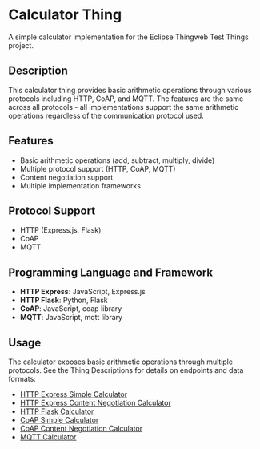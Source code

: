 # Calculator Thing

A simple calculator implementation for the Eclipse Thingweb Test Things project.

## Description

This calculator thing provides basic arithmetic operations through various protocols including HTTP, CoAP, and MQTT. The features are the same across all protocols - all implementations support the same arithmetic operations regardless of the communication protocol used.

## Features

-   Basic arithmetic operations (add, subtract, multiply, divide)
-   Multiple protocol support (HTTP, CoAP, MQTT)
-   Content negotiation support
-   Multiple implementation frameworks

## Protocol Support

-   HTTP (Express.js, Flask)
-   CoAP
-   MQTT

## Programming Language and Framework

-   **HTTP Express**: JavaScript, Express.js
-   **HTTP Flask**: Python, Flask
-   **CoAP**: JavaScript, coap library
-   **MQTT**: JavaScript, mqtt library

## Usage

The calculator exposes basic arithmetic operations through multiple protocols. See the Thing Descriptions for details on endpoints and data formats:

- [HTTP Express Simple Calculator](https://github.com/eclipse-thingweb/test-things/blob/main/things/calculator/http/express/http-simple-calculator-thing.td.jsonld)
- [HTTP Express Content Negotiation Calculator](https://github.com/eclipse-thingweb/test-things/blob/main/things/calculator/http/express/http-content-negotiation-calculator-thing.td.jsonld)
- [HTTP Flask Calculator](http://plugfest.thingweb.io/http-flask-calculator)
- [CoAP Simple Calculator](https://github.com/eclipse-thingweb/test-things/blob/main/things/calculator/coap/js/coap-simple-calculator-thing.td.jsonld)
- [CoAP Content Negotiation Calculator](https://github.com/eclipse-thingweb/test-things/blob/main/things/calculator/coap/js/coap-content-negotiation-calculator-thing.td.jsonld)
- [MQTT Calculator](https://github.com/eclipse-thingweb/test-things/blob/main/things/calculator/mqtt/js/mqtt-calculator.td.json)
